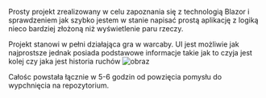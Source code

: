 Prosty projekt zrealizowany w celu zapoznania się z technologią Blazor i sprawdzeniem jak szybko jestem w stanie napisać prostą aplikację z logiką nieco bardziej złożoną niż wyświetlenie paru rzeczy.

Projekt stanowi w pełni działająca gra w warcaby. UI jest możliwie jak najprostsze jednak posiada podstawowe informacje takie jak to czyja jest kolej czy jaka jest historia ruchów
![obraz](https://github.com/user-attachments/assets/e1adf644-af9a-4186-9482-529c0d1e0fcb)

Całośc powstała łącznie w 5-6 godzin od powzięcia pomysłu do wypchnięcia na repozytorium.

